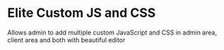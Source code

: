 # Elite Custom JS and CSS
Allows admin to add multiple custom JavaScript and CSS in admin area, client area and both with beautiful editor
